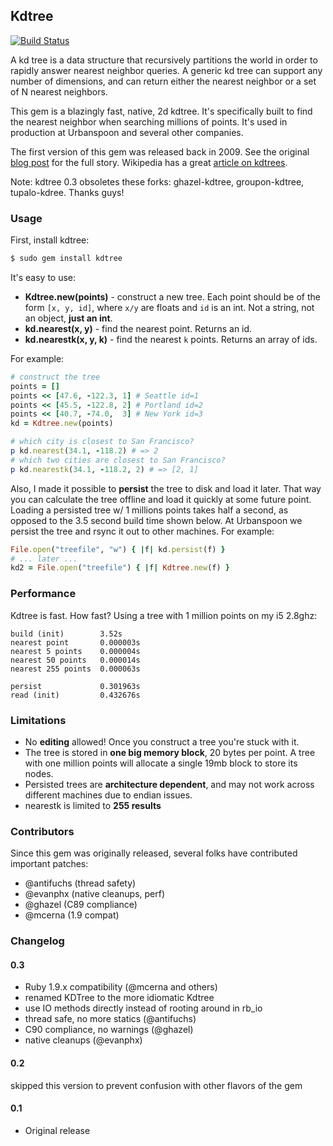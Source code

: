 ## Kdtree

[![Build Status](https://travis-ci.org/gurgeous/kdtree.svg?branch=master)](https://travis-ci.org/gurgeous/kdtree)

A kd tree is a data structure that recursively partitions the world in order to rapidly answer nearest neighbor queries. A generic kd tree can support any number of dimensions, and can return either the nearest neighbor or a set of N nearest neighbors.

This gem is a blazingly fast, native, 2d kdtree. It's specifically built to find the nearest neighbor when searching millions of points. It's used in production at Urbanspoon and several other companies.

The first version of this gem was released back in 2009. See the original [blog post](http://gurge.com/2009/10/22/ruby-nearest-neighbor-fast-kdtree-gem/) for the full story. Wikipedia has a great [article on kdtrees](http://en.wikipedia.org/wiki/K-d_tree).

Note: kdtree 0.3 obsoletes these forks: ghazel-kdtree, groupon-kdtree, tupalo-kdree. Thanks guys!

### Usage

First, install kdtree:

```sh
$ sudo gem install kdtree
```

It's easy to use:

* **Kdtree.new(points)** - construct a new tree. Each point should be of the form `[x, y, id]`, where `x/y` are floats and `id` is an int. Not a string, not an object, **just an int**.
* **kd.nearest(x, y)** - find the nearest point. Returns an id.
* **kd.nearestk(x, y, k)** - find the nearest `k` points. Returns an array of ids.

For example:

```ruby
# construct the tree
points = []
points << [47.6, -122.3, 1] # Seattle id=1
points << [45.5, -122.8, 2] # Portland id=2
points << [40.7, -74.0,  3] # New York id=3
kd = Kdtree.new(points)

# which city is closest to San Francisco?
p kd.nearest(34.1, -118.2) # => 2
# which two cities are closest to San Francisco?
p kd.nearestk(34.1, -118.2, 2) # => [2, 1]
```

Also, I made it possible to **persist** the tree to disk and load it later. That way you can calculate the tree offline and load it quickly at some future point. Loading a persisted tree w/ 1 millions points takes half a second, as opposed to the 3.5 second build time shown below. At Urbanspoon we persist the tree and rsync it out to other machines. For example:

```ruby
File.open("treefile", "w") { |f| kd.persist(f) }
# ... later ...
kd2 = File.open("treefile") { |f| Kdtree.new(f) }
```

### Performance

Kdtree is fast. How fast? Using a tree with 1 million points on my i5 2.8ghz:

```
build (init)        3.52s
nearest point       0.000003s
nearest 5 points    0.000004s
nearest 50 points   0.000014s
nearest 255 points  0.000063s

persist             0.301963s
read (init)         0.432676s
```

### Limitations

* No **editing** allowed! Once you construct a tree you're stuck with it.
* The tree is stored in **one big memory block**, 20 bytes per point. A tree with one million points will allocate a single 19mb block to store its nodes.
* Persisted trees are **architecture dependent**, and may not work across different machines due to endian issues.
* nearestk is limited to **255 results**

### Contributors

Since this gem was originally released, several folks have contributed important patches:

* @antifuchs (thread safety)
* @evanphx (native cleanups, perf)
* @ghazel (C89 compliance)
* @mcerna (1.9 compat)

### Changelog

#### 0.3

* Ruby 1.9.x compatibility (@mcerna and others)
* renamed KDTree to the more idiomatic Kdtree
* use IO methods directly instead of rooting around in rb_io
* thread safe, no more statics (@antifuchs)
* C90 compliance, no warnings (@ghazel)
* native cleanups (@evanphx)

#### 0.2

skipped this version to prevent confusion with other flavors of the gem

#### 0.1

* Original release
